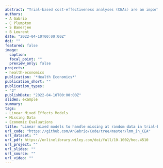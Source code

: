 ```yaml
---
abstract: "Trial-based cost-effectiveness analyses (CEAs) are an important source of evidence in the assessment of health interventions. In these studies, cost and effectiveness outcomes are commonly measured at multiple time points, but some observations may be missing. Restricting the analysis to the participants with complete data can lead to biased and inefficient estimates. Methods, such as multiple imputation, have been recommended as they make better use of the data available and are valid under less restrictive Missing At Random (MAR) assumption. Linear mixed effects models (LMMs) offer a simple alternative to handle missing data under MAR without requiring imputations, and have not been very well explored in the CEA context. In this manuscript, we aim to familiarise readers with LMMs and demonstrate their implementation in CEA. We illustrate the approach on a randomised trial of antidepressant, and provide the implementation code in R and Stata. We hope that the more familiar statistical framework associated with LMMs, compared to other missing data approaches, will encourage their implementation and move practitioners away from inadequate methods."
authors:
- A Gabrio
- C Plumpton 
- S Banerjee
- B Leurent
date: "2022-04-10T00:00:00Z"
doi: ""
featured: false
image:
  caption: 
  focal_point: ""
  preview_only: false
projects: 
- health-economics
publication: '*Health Economics*'
publication_short: ""
publication_types:
- "2"
publishDate: "2022-04-10T00:00:00Z"
slides: example
summary: 
tags:
- Linear Mixed Effects Models
- Missing Data
- Economic Evaluations
title: "Linear mixed models to handle missing at random data in trial‐based economic evaluations"
url_code: "https://github.com/AnGabrio/Code/tree/master/lmm_in_CEA"
url_dataset: ""
url_pdf: https://onlinelibrary.wiley.com/doi/full/10.1002/hec.4510
url_project: ""
url_slides: ""
url_source: ""
url_video: ""
---
```



